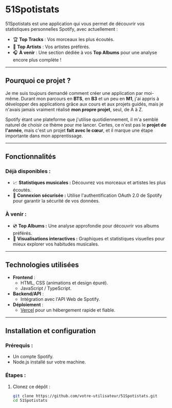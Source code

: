 # **51Spotistats**

51Spotistats est une application qui vous permet de découvrir vos statistiques personnelles Spotify, avec actuellement :
- 🏆 **Top Tracks** : Vos morceaux les plus écoutés.
- 🎤 **Top Artists** : Vos artistes préférés.
- 🎧 **À venir** : Une section dédiée à vos **Top Albums** pour une analyse encore plus complète !

---

## **Pourquoi ce projet ?**

Je me suis toujours demandé comment créer une application par moi-même. Durant mon parcours en **BTS**, en **B3** et un peu en **M1**, j'ai appris à développer des applications grâce aux cours et aux projets guidés, mais je n'avais jamais vraiment réalisé **mon propre projet**, seul, de A à Z.

Spotify étant une plateforme que j'utilise quotidiennement, il m'a semblé naturel de choisir ce thème pour me lancer. Certes, ce n'est pas le **projet de l'année**, mais c'est un projet **fait avec le cœur**, et il marque une étape importante dans mon apprentissage.

---

## **Fonctionnalités**

### Déjà disponibles :
- 📈 **Statistiques musicales :** Découvrez vos morceaux et artistes les plus écoutés.
- 🔐 **Connexion sécurisée :** Utilise l'authentification OAuth 2.0 de Spotify pour garantir la sécurité de vos données.

### À venir :
- 💿 **Top Albums :** Une analyse approfondie pour découvrir vos albums préférés.
- 🎨 **Visualisations interactives :** Graphiques et statistiques visuelles pour mieux explorer vos habitudes musicales.

---

## **Technologies utilisées**
- **Frontend** :
  - HTML, CSS (animations et design épuré).
  - JavaScript / TypeScript.
- **Backend/API** :
  - Intégration avec l'API Web de Spotify.
- **Déploiement** :
  - [Vercel](https://vercel.com/) pour un hébergement rapide et fiable.

---

## **Installation et configuration**

### Prérequis :
- Un compte Spotify.
- Node.js installé sur votre machine.

### Étapes :
1. Clonez ce dépôt :
   ```bash
   git clone https://github.com/votre-utilisateur/51Spotistats.git
   cd 51Spotistats
